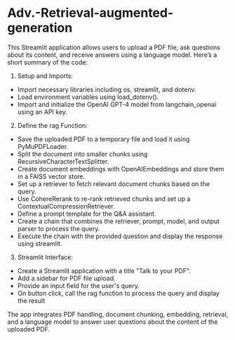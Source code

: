 # Adv.-Retrieval-augmented-generation

This Streamlit application allows users to upload a PDF file, ask questions about its content, and receive answers using a language model. Here’s a short summary of the code:
1.	Setup and Imports:
-	Import necessary libraries including os, streamlit, and dotenv.
-	Load environment variables using load_dotenv().
-	Import and initialize the OpenAI GPT-4 model from langchain_openai using an API key.
  
2.	Define the rag Function:
-	Save the uploaded PDF to a temporary file and load it using PyMuPDFLoader.
-	Split the document into smaller chunks using RecursiveCharacterTextSplitter.
-	Create document embeddings with OpenAIEmbeddings and store them in a FAISS vector store.
-	Set up a retriever to fetch relevant document chunks based on the query.
-	Use CohereRerank to re-rank retrieved chunks and set up a ContextualCompressionRetriever.
-	Define a prompt template for the Q&A assistant.
-	Create a chain that combines the retriever, prompt, model, and output parser to process the query.
-	Execute the chain with the provided question and display the response using streamlit.
  
3.	Streamlit Interface:
-	Create a Streamlit application with a title "Talk to your PDF".
-	Add a sidebar for PDF file upload.
-	Provide an input field for the user's query.
-	On button click, call the rag function to process the query and display the result
  
The app integrates PDF handling, document chunking, embedding, retrieval, and a language model to answer user questions about the content of the uploaded PDF.

